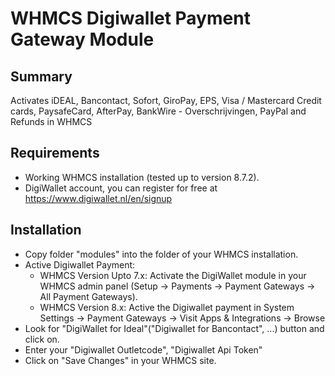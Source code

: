 # WHMCS Digiwallet Payment Gateway Module #

## Summary ##
Activates iDEAL, Bancontact, Sofort, GiroPay, EPS, Visa / Mastercard Credit cards, PaysafeCard, AfterPay, BankWire - Overschrijvingen, PayPal and Refunds in WHMCS
## Requirements ##
- Working WHMCS installation (tested up to version 8.7.2).
- DigiWallet account, you can register for free at https://www.digiwallet.nl/en/signup

## Installation ##
- Copy folder "modules" into the folder of your WHMCS installation.
- Active Digiwallet Payment:
    - WHMCS Version Upto 7.x: Activate the DigiWallet module in your WHMCS admin panel (Setup -> Payments -> Payment Gateways -> All Payment Gateways).
    - WHMCS Version 8.x: Active the Digiwallet payment in System Settings -> Payment Gateways -> Visit Apps & Integrations -> Browse
- Look for "DigiWallet for Ideal"("Digiwallet for Bancontact", ...) button and click on.
- Enter your "Digiwallet Outletcode", "Digiwallet Api Token"
- Click on "Save Changes" in your WHMCS site.

